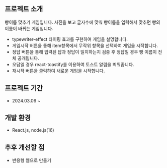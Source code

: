 프로젝트 소개
---
빵이름 맞추기 게임입니다.
사진을 보고 글자수에 맞춰 빵이름을 입력해서 맞추면 빵의 이름이 바뀌는 게임입니다.
+ typewriter-effect 타이핑 효과를 구현하여 게임을 설명합니다.
+ 게임시작 버튼을 통해 item항목에서 무작위 항목을 선택하여 게임을 시작합니다.
+ 정답 버튼을 통해 입력된 답과 정답이 일치하는지 검증 후 정답일 경우 빵 이름이 전체 공개됩니다.
+ 오답일 경우 react-toastify를 이용하여 토스트 알림을 띄워줍니다.
+ 재시작 버튼을 클릭하여 새로운 게임을 시작합니다.


프로젝트 기간
---
+ 2024.03.06 ~


개발 환경
---
+ React.js, node.js(16)


추후 개선할 점
---
+ 반응형 웹으로 만들기
